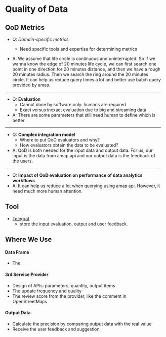 # Quality of Data

## QoD Metrics

- Q: *Domain-specific metrics*
    - Need specific tools and expertise for determining metrics

- A: We assume that life circle is continuous and uninterrupted. So if we wanna know the edge of 20 minutes life cycle, we can first search one point in one direction for 20 minutes distance, and then we have a rough 20 minutes radius. Then we search the ring around the 20 minutes circle. It can help us reduce query times a lot and better use batch query provided by amap.

-------------

- Q: **Evaluation**
    - Cannot done by software only: humans are required
    - Exact versus inexact evaluation due to big and streaming data
- A: There are some parameters that still need human to define which is better.

-------------

- Q: **Complex integration model**
    - Where to put QoD evaluators and why?
    - How evaluators obtain the data to be evaluated?
- A: QoD is both needed for the input data and output data. For us, our input is the data from amap api and our output data is the feedback of the users.

-------------

- Q: **Impact of QoD evaluation on performance of data analytics workflows**
- A: It can help us reduce a lot when querying using amap api. However, it need much more human attention.

## Tool
- [Telegraf](http://www.telegraf.rs/) 
    - store the input evaluation, output and user feedback.

## Where We Use

#### Data Frame
* The 
<!-- ew -->

#### 3rd Service Provider
* Design of APIs: parameters, quantity, output items
* The update frequency and quality
* The review score from the provider, like the comment in OpenStreetMaps

#### Output Data
* Calculate the precision by comparing output data with the real value
* Receive the user feedback and suggestion

